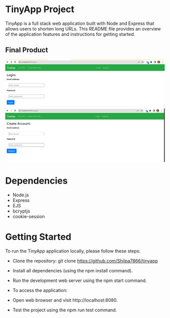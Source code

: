 # TinyApp Project

TinyApp is a full stack web application built with Node and Express that allows users to shorten long URLs. This README file provides an overview of the application features and instructions for getting started.

## Final Product
!["Screenshot of Login page"](https://github.com/Shilpa7866/tinyapp/blob/master/Tinyapp-LoginPage.png?raw=true)
!["Screenshot of Register page"](https://github.com/Shilpa7866/tinyapp/blob/master/docs/Tinyapp-RegisterPage.png)
 

# Dependencies

* Node.js
* Express
* EJS
* bcryptjs
* cookie-session

# Getting Started

To run the TinyApp application locally, please follow these steps:

* Clone the repository:
  git clone https://github.com/Shilpa7866/tinyapp

* Install all dependencies (using the npm install command).

* Run the development web server using the npm start command.

* To access the application:

* Open web browser and visit http://localhost:8080.

* Test the project using the npm run test command.